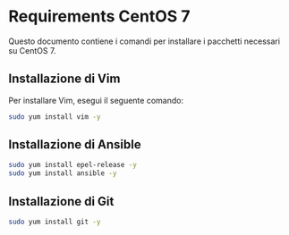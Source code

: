 # Requirements CentOS 7

Questo documento contiene i comandi per installare i pacchetti necessari su CentOS 7.

## Installazione di Vim

Per installare Vim, esegui il seguente comando:

```bash
sudo yum install vim -y
```

## Installazione di Ansible

```bash
sudo yum install epel-release -y
sudo yum install ansible -y
```

## Installazione di Git

```bash
sudo yum install git -y
```
